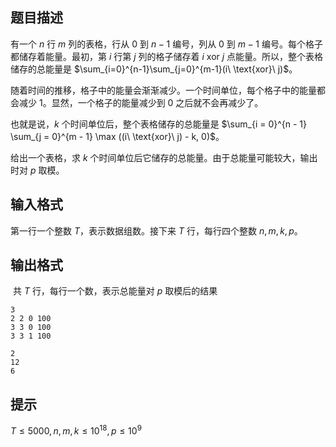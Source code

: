 

## 题目描述
有一个 $n$ 行 $m$ 列的表格，行从 $0$ 到 $n−1$ 编号，列从 $0$ 到 $m−1$ 编号。每个格子都储存着能量。最初，第 $i$ 行第 $j$ 列的格子储存着 $i\ \text{xor}\ j$ 点能量。所以，整个表格储存的总能量是 $\sum_{i=0}^{n-1}\sum_{j=0}^{m-1}(i\ \text{xor}\ j)$。

随着时间的推移，格子中的能量会渐渐减少。一个时间单位，每个格子中的能量都会减少 $1$。显然，一个格子的能量减少到 $0$ 之后就不会再减少了。

也就是说，$k$ 个时间单位后，整个表格储存的总能量是 $\sum_{i = 0}^{n - 1} \sum_{j = 0}^{m - 1} \max ((i\ \text{xor}\ j) - k, 0)$。

给出一个表格，求 $k$ 个时间单位后它储存的总能量。由于总能量可能较大，输出时对 $p$ 取模。

## 输入格式
第一行一个整数 $T$，表示数据组数。接下来 $T$ 行，每行四个整数 $n,m,k,p$。
## 输出格式
 共 $T$ 行，每行一个数，表示总能量对 $p$ 取模后的结果

```input1
3
2 2 0 100
3 3 0 100
3 3 1 100
```

```output1
2
12
6
```

## 提示
$T \le 5000, n, m, k \le 10^{18}, p \le 10^9$